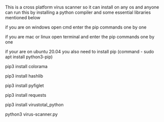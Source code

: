  This is a cross platform virus scanner so it can install on any os and  anyone can run this by installing a python compiler and some essential libraries mentioned below
 
 if you are on windows open cmd enter the pip commands one by one
 
 if you are mac or linux open terminal and enter the pip commands one by one 
 
 if your are on ubuntu 20.04 you also need to install pip (command - sudo apt install python3-pip)
 
 pip3 install colorama
 
 pip3 install hashlib
 
 pip3 install pyfiglet
 
 pip3 install requests
 
 pip3 install virustotal_python
 
 
 python3 virus-scanner.py




